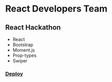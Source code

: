 # React Developers Team
## React Hackathon

* React
* Bootstrap
* Moment.js
* Prop-types
* Swiper

### [Deploy](https://yupiter78.github.io/react-hackathon-team-website/)          